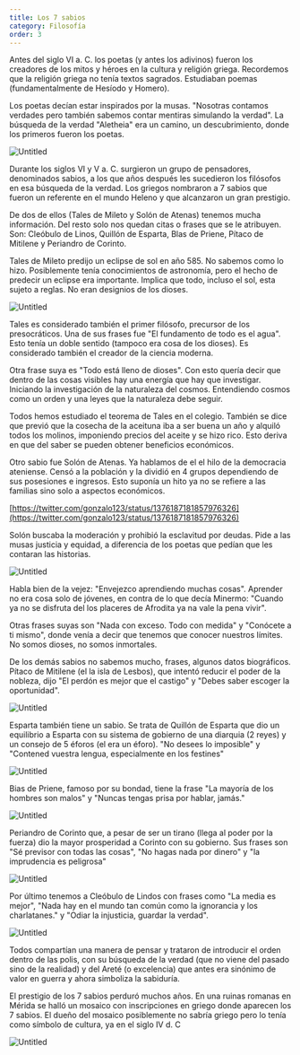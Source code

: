 ```yaml
---
title: Los 7 sabios
category: Filosofía
order: 3
---
```


Antes del siglo VI a. C. los poetas (y antes los adivinos) fueron los creadores de los mitos y héroes en la cultura y religión griega. Recordemos que la religión griega no tenía textos sagrados. Estudiaban poemas (fundamentalmente de Hesíodo y Homero).

Los poetas decían estar inspirados por la musas. "Nosotras contamos verdades pero también sabemos contar mentiras simulando la verdad". La búsqueda de la verdad "Aletheia" era un camino, un descubrimiento, donde los primeros fueron los poetas.

![Untitled]({{site.baseurl}}/images/7sabios/Apolo_y_las_Musas_jpg.png)

Durante los siglos VI y V a. C. surgieron un grupo de pensadores, denominados sabios, a los que años después les sucedieron los filósofos en esa búsqueda de la verdad. Los griegos nombraron a 7 sabios que fueron un referente en el mundo Heleno y que alcanzaron un gran prestigio.

De dos de ellos (Tales de Mileto y Solón de Atenas) tenemos mucha información. Del resto solo nos quedan citas o frases que se le atribuyen. Son: Cleóbulo de Linos, Quillón de Esparta, Blas de Priene, Pítaco de Mitilene y Periandro de Corinto.

Tales de Mileto predijo un eclipse de sol en año 585. No sabemos como lo hizo. Posiblemente tenía conocimientos de astronomía, pero el hecho de predecir un eclipse era importante. Implica que todo, incluso el sol, esta sujeto a reglas. No eran designios de los dioses.

![Untitled]({{site.baseurl}}/images/7sabios/Illustrerad_Verldshistoria_band_I_Ill_107_-_Tales_de_Mileto_-_Wikipedia__la_enciclopedia_libre.png)

Tales es considerado también el primer filósofo, precursor de los presocráticos. Una de sus frases fue "El fundamento de todo es el agua". Esto tenía un doble sentido (tampoco era cosa de los dioses). Es considerado también el creador de la ciencia moderna.

Otra frase suya es "Todo está lleno de dioses". Con esto quería decir que dentro de las cosas visibles hay una energía que hay que investigar. Iniciando la investigación de la naturaleza del cosmos. Entendiendo cosmos como un orden y una leyes que la naturaleza debe seguir.

Todos hemos estudiado el teorema de Tales en el colegio. También se dice que previó que la cosecha de la aceituna iba a ser buena un año y alquiló todos los molinos, imponiendo precios del aceite y se hizo rico. Esto deriva en que del saber se pueden obtener beneficios económicos. 

Otro sabio fue Solón de Atenas. Ya hablamos de el el hilo de la democracia ateniense. Censó a la población y la dividió en 4 grupos dependiendo de sus posesiones e ingresos. Esto suponía un hito ya no se refiere a las familias sino solo a aspectos económicos.

[https://twitter.com/gonzalo123/status/1376187181857976326](https://twitter.com/gonzalo123/status/1376187181857976326)

Solón buscaba la moderación y prohibió la esclavitud por deudas. Pide a las musas justicia y equidad, a diferencia de los poetas que pedían que les contaran las historias.

![Untitled]({{site.baseurl}}/images/7sabios/Solon_el_griego_que_invento_la_Democracia_.png)

Habla bien de la vejez: "Envejezco aprendiendo muchas cosas". Aprender no era cosa solo de jóvenes, en contra de lo que decía Minermo: "Cuando ya no se disfruta del los placeres de Afrodita ya na vale la pena vivir".  

Otras frases suyas son "Nada con exceso. Todo con medida" y "Conócete a ti mismo", donde venía a decir que tenemos que conocer nuestros límites. No somos dioses, no somos inmortales.

De los demás sabios no sabemos mucho, frases, algunos datos biográficos. Pítaco de Mitilene (el la isla de Lesbos), que intentó reducir el poder de la nobleza, dijo "El perdón es mejor que el castigo" y "Debes saber escoger la oportunidad".

![Untitled]({{site.baseurl}}/images/7sabios/Pittacos_Louvre_Ma_3572_-_Pitaco_de_Mitilene_-_Wikipedia__la_enciclopedia_libre.png)

Esparta también tiene un sabio. Se trata de Quillón de Esparta que dio un equilibrio a Esparta con su sistema de gobierno de una diarquia (2 reyes) y un consejo de 5 éforos (el era un éforo). "No desees lo imposible" y "Contened vuestra lengua, especialmente en los festines"

![Untitled]({{site.baseurl}}/images/7sabios/quilon_jpg__481600_.png)

Bias de Priene, famoso por su bondad, tiene la frase "La mayoría de los hombres son malos" y "Nuncas tengas prisa por hablar, jamás."

![Untitled]({{site.baseurl}}/images/7sabios/Bias_Pio-Clementino_Inv279_-_Bias_-_Wikipedia__la_enciclopedia_libre.png)

Periandro de Corinto que, a pesar de ser un tirano (llega al poder por la fuerza) dio la mayor prosperidad a Corinto con su gobierno. Sus frases son "Sé previsor con todas las cosas", "No hagas nada por dinero" y "la imprudencia es peligrosa"

![Untitled]({{site.baseurl}}/images/7sabios/Periander_Pio-Clementino_Inv276_-_Periandro_-_Wikipedia__la_enciclopedia_libre.png)

Por último tenemos a Cleóbulo de Lindos con frases como  "La media es mejor", "Nada hay en el mundo tan común como la ignorancia y los charlatanes." y "Odiar la injusticia, guardar la verdad".

![Untitled]({{site.baseurl}}/images/7sabios/Cleovoulos_-_Cleobulo_de_Lindos_-_Wikipedia__la_enciclopedia_libre.png)

Todos compartían una manera de pensar y trataron de introducir el orden dentro de las polis, con su búsqueda de la verdad  (que no viene del pasado sino de la realidad) y del Areté (o excelencia) que antes era sinónimo de valor en guerra y ahora simboliza la sabiduría.

El prestigio de los 7 sabios perduró muchos años. En una ruinas romanas en Mérida se halló un mosaico con inscripciones en griego donde aparecen los 7 sabios. El dueño del mosaico posiblemente no sabría griego pero lo tenía como símbolo de cultura, ya en el siglo IV d. C

![Untitled]({{site.baseurl}}/images/7sabios/Mosaico_de_los_Siete_Sabios___artehistoria_com.png)

